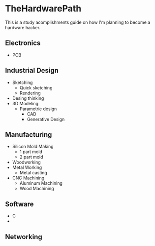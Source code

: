 # TheHardwarePath
This is a study acomplishments guide on how I'm planning to become a hardware hacker.

## Electronics
- PCB

## Industrial Design
- Sketching
  - Quick sketching
  - Rendering
- Desing thinking
- 3D Modeling
  - Parametric design
    - CAD
    - Generative Design
## Manufacturing
- Silicon Mold Making
  - 1 part mold
  - 2 part mold
- Woodworking
- Metal Working
  - Metal casting
- CNC Machining
  - Aluminum Machining
  - Wood Machining

## Software
- C
- 
## Networking


